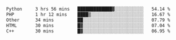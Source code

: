 <!--START_SECTION:waka-->

```txt
Python     3 hrs 56 mins   █████████████▓░░░░░░░░░░░   54.14 %
PHP        1 hr 12 mins    ████▒░░░░░░░░░░░░░░░░░░░░   16.67 %
Other      34 mins         ██░░░░░░░░░░░░░░░░░░░░░░░   07.79 %
HTML       30 mins         █▓░░░░░░░░░░░░░░░░░░░░░░░   07.04 %
C++        30 mins         █▓░░░░░░░░░░░░░░░░░░░░░░░   06.95 %
```

<!--END_SECTION:waka-->
